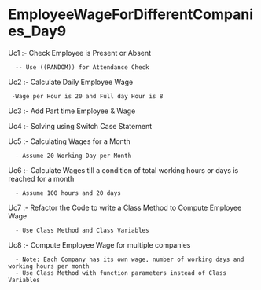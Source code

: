 # EmployeeWageForDifferentCompanies_Day9
Uc1 :- Check Employee is Present or Absent

      -- Use ((RANDOM)) for Attendance Check

Uc2 :- Calculate Daily Employee Wage

     -Wage per Hour is 20 and Full day Hour is 8 

Uc3 :- Add Part time Employee & Wage

Uc4 :- Solving using Switch Case Statement

Uc5 :- Calculating Wages for a Month
      
      - Assume 20 Working Day per Month
      
Uc6 :- Calculate Wages till a condition of total working hours or days is reached for a month
  
      - Assume 100 hours and 20 days
      
Uc7 :- Refactor the Code to write a Class Method to Compute Employee Wage

      - Use Class Method and Class Variables
      
Uc8 :- Compute Employee Wage for multiple companies

      - Note: Each Company has its own wage, number of working days and working hours per month
      - Use Class Method with function parameters instead of Class Variables
